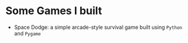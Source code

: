 # Some Games I built

- Space Dodge: a simple arcade-style survival game built using `Python` and `Pygame`
